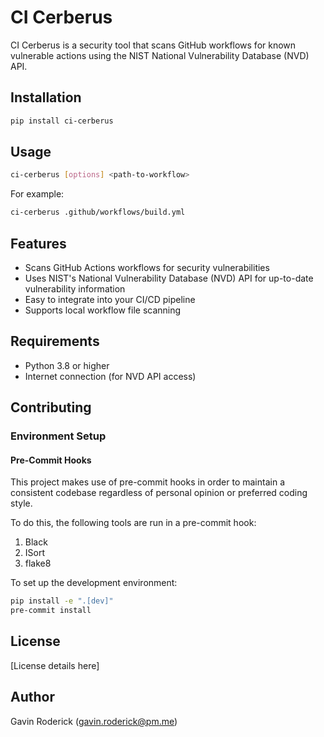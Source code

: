 # CI Cerberus

CI Cerberus is a security tool that scans GitHub workflows for known vulnerable actions using the NIST National Vulnerability Database (NVD) API.

## Installation

```bash
pip install ci-cerberus
```

## Usage

```bash
ci-cerberus [options] <path-to-workflow>
```

For example:
```bash
ci-cerberus .github/workflows/build.yml
```

## Features

- Scans GitHub Actions workflows for security vulnerabilities
- Uses NIST's National Vulnerability Database (NVD) API for up-to-date vulnerability information
- Easy to integrate into your CI/CD pipeline
- Supports local workflow file scanning

## Requirements

- Python 3.8 or higher
- Internet connection (for NVD API access)

## Contributing

### Environment Setup

#### Pre-Commit Hooks
This project makes use of pre-commit hooks in order to maintain a consistent codebase regardless of personal opinion or preferred coding style.

To do this, the following tools are run in a pre-commit hook:
1. Black
2. ISort
3. flake8

To set up the development environment:

```bash
pip install -e ".[dev]"
pre-commit install
```

## License

[License details here]

## Author

Gavin Roderick (gavin.roderick@pm.me)
